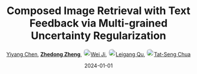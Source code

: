 ---
title: "Composed Image Retrieval with Text Feedback via Multi-grained Uncertainty Regularization"
collection: publications
permalink: /publication/Composed2024
date: 2024-01-01
doi: 
keywords: 
venue: 'International Conference on Learning Representations (ICLR)'
paperurl: 'https://zdzheng.xyz/files/ICLR2024_Chen.pdf'
blog: 'https://zhuanlan.zhihu.com/p/679550944'
code: 'https://github.com/Monoxide-Chen/uncertainty_retrieval'
author: '<a href="https://zdzheng.xyz/authors/Yiyang-Chen" class="author">Yiyang Chen</a>, <strong><a href="https://zdzheng.xyz/authors/Zhedong-Zheng" class="author">Zhedong Zheng</a></strong>, <a href="https://zdzheng.xyz/authors/Wei-Ji" class="author"> <img src="https://zdzheng.xyz/files/wei-ji.jpeg" alt="Wei-Ji" style="border-radius: 50%; height:20px; width:20px">Wei Ji</a>, <a href="https://zdzheng.xyz/authors/Leigang-Qu" class="author"> <img src="https://zdzheng.xyz/files/leigang-qu.jpeg" alt="Leigang-Qu" style="border-radius: 50%; height:20px; width:20px">Leigang Qu</a>, <a href="https://zdzheng.xyz/authors/Tat-Seng-Chua" class="author"> <img src="https://zdzheng.xyz/files/tat-seng-chua.jpeg" alt="Tat-Seng-Chua" style="border-radius: 50%; height:20px; width:20px">Tat-Seng Chua</a>'
sqlauthor: 'Yiyang Chen, Zhedong Zheng, Wei Ji, Leigang Qu, Tat Seng Chua, '
citation: ' Yiyang Chen,  Zhedong Zheng,  Wei Ji,  Leigang Qu,  Tat-Seng Chua, &quot;Composed Image Retrieval with Text Feedback via Multi-grained Uncertainty Regularization.&quot; International Conference on Learning Representations (ICLR), 2024.'
pub_year: '2024'
bib: >
    @inproceedings{chen2024composed,<br>author = "Chen, Yiyang and Zheng, Zhedong and Ji, Wei and Qu, Leigang and Chua, Tat-Seng",<br>title = "Composed Image Retrieval with Text Feedback via Multi-grained Uncertainty Regularization",<br>booktitle = "International Conference on Learning Representations (ICLR)",<br>code = "https://github.com/Monoxide-Chen/uncertainty\_retrieval",<br>blog = "https://zhuanlan.zhihu.com/p/679550944",<br>url = "https://zdzheng.xyz/files/ICLR2024\_Chen.pdf",<br>year = "2024"
    }

---